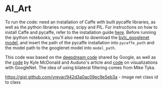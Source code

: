 # AI_Art

To run the code: need an installation of Caffe with built pycaffe libraries, as well as the python libraries numpy, scipy and PIL. For instructions on how to install Caffe and pycaffe, refer to the installation guide [here](http://caffe.berkeleyvision.org/installation.html). Before running the ipython notebooks, you'll also need to download the [bvlc_googlenet model](https://github.com/BVLC/caffe/tree/master/models/bvlc_googlenet), and insert the path of the pycaffe installation into ```pycaffe_path``` and the model path to the googlenet model into ```model_path```.

This code was based on the [deepdream code](https://github.com/google/deepdream) shared by Google, as well as the [code](https://github.com/kylemcdonald/deepdream/blob/master/dream.ipynb) by Kyle McDonald and Auduno's article and [code](https://github.com/auduno/deepdraw) on visualizations with GoogleNet. The idea of using bilateral filtering comes from Mike Tyka.

https://gist.github.com/yrevar/942d3a0ac09ec9e5eb3a - image net class id to class
